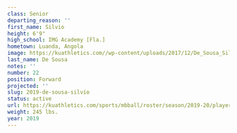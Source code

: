 ```yaml
---
class: Senior
departing_reason: ''
first_name: Silvio
height: 6'9"
high_school: IMG Academy [Fla.]
hometown: Luanda, Angola
image: https://kuathletics.com//wp-content/uploads/2017/12/De_Sousa_Silvio-768x1024.jpg
last_name: De Sousa
notes: ''
number: 22
position: Forward
projected: ''
slug: 2019-de-sousa-silvio
status: active
url: https://kuathletics.com/sports/mbball/roster/season/2019-20/player/silvio-de-sousa/
weight: 245 lbs.
year: 2019
---
```

